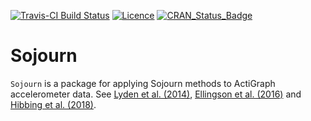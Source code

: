 <!-- README.md is generated from README.Rmd. Please edit that file -->

[![Travis-CI Build
Status](https://travis-ci.com/paulhibbing/Sojourn.svg?branch=master)](https://travis-ci.com/paulhibbing/Sojourn)
[![Licence](https://img.shields.io/badge/licence-GPL--3-blue.svg)](https://www.gnu.org/licenses/gpl-3.0.en.html)
[![CRAN\_Status\_Badge](http://www.r-pkg.org/badges/version/Sojourn)](https://cran.r-project.org/package=Sojourn)

# Sojourn

`Sojourn` is a package for applying Sojourn methods to ActiGraph
accelerometer data. See [Lyden et al.
(2014)](https://www.ncbi.nlm.nih.gov/pubmed/23860415), [Ellingson et al.
(2016)](https://www.ncbi.nlm.nih.gov/pubmed/?term=Validity+of+an+Integrative+Method+for+Processing+Physical+Activity+Data)
and [Hibbing et al.
(2018)](https://www.ncbi.nlm.nih.gov/pubmed/29135657).
